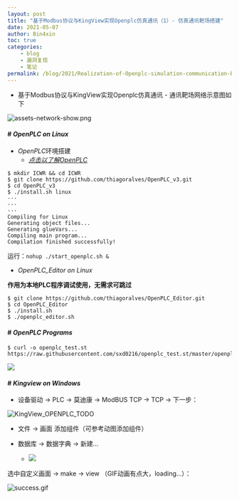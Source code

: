 ```yaml
---
layout: post
title: "基于Modbus协议与KingView实现Openplc仿真通讯（1）- 仿真通讯靶场搭建"
date: 2021-05-07
author: Bin4xin
toc: true
categories:
    - blog
    - 漏洞复现
    - 笔记
permalink: /blog/2021/Realization-of-Openplc-simulation-communication-based-on-Modbus-protocol-and-KingView-I/
---
```


- 基于Modbus协议与KingView实现Openplc仿真通讯 - 通讯靶场网络示意图如下

![assets-network-show.png](/assets/img/blog/2021//assets-network-show.png)

#### # *OpenPLC on Linux*

- *OpenPLC*环境搭建
	- [*点击以了解OpenPLC*](https://github.com/thiagoralves/OpenPLC_v3)

```
$ mkdir ICWR && cd ICWR
$ git clone https://github.com/thiagoralves/OpenPLC_v3.git
$ cd OpenPLC_v3
$ ./install.sh linux
···
···
···
Compiling for Linux
Generating object files...
Generating glueVars...
Compiling main program...
Compilation finished successfully!
```

运行：`nohup ./start_openplc.sh &`

- *OpenPLC_Editor on Linux*

**作用为本地PLC程序调试使用，无需求可跳过**

```
$ git clone https://github.com/thiagoralves/OpenPLC_Editor.git
$ cd OpenPLC_Editor
$ ./install.sh
$ ./openplc_editor.sh
```

#### # *OpenPLC Programs*

```
$ curl -o openplc_test.st https://raw.githubusercontent.com/sxd0216/openplc_test.st/master/openplc_test.st
```

![](/assets/img/blog/2021/OpenPLC_TODO1.png)


#### # *Kingview on Windows*

- 设备驱动 -> PLC -> 莫迪康 -> ModBUS TCP -> TCP -> 下一步：

![KingView_OPENPLC_TODO](/assets/img/blog/2021/KingView_OPENPLC_TODO.png)

- 文件 -> 画面 添加组件（可参考动图添加组件）

- 数据库 -> 数据字典 -> 新建...
	- ![](/assets/img/blog/2021/KingView_OPENPLC_TODO2.png)

选中自定义画面 -> make -> view （GIF动画有点大，loading...）：

![success.gif](/assets/img/blog/2021/KingView_OPENPLC_success.gif)